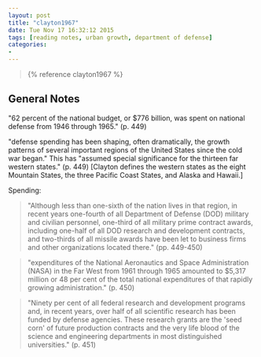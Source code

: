 ```yaml
---
layout: post
title: "clayton1967"
date: Tue Nov 17 16:32:12 2015
tags: [reading notes, urban growth, department of defense]
categories:
-
---
```


> {% reference clayton1967 %}

General Notes
-------------

"62 percent of the national budget, or $776 billion, was spent on national defense from 1946 through 1965." (p. 449)

"defense spending has been shaping, often dramatically, the growth patterns of several important regions of the United States since the cold war began." This has "assumed special significance for the thirteen far western states." (p. 449) [Clayton defines the western states as the eight Mountain States, the three Pacific Coast States, and Alaska and Hawaii.]

Spending:

> "Although less than one-sixth of the nation lives in that region, in recent years one-fourth of all Department of Defense (DOD) military and civilian personnel, one-third of all military prime contract awards, including one-half of all DOD research and development contracts, and two-thirds of all missile awards have been let to business firms and other organizations located there." (pp. 449-450)

> "expenditures of the National Aeronautics and Space Administration (NASA) in the Far West from 1961 through 1965 amounted to $5,317 million or 48 per cent of the total national expenditures of that rapidly growing administration." (p. 450)

> "Ninety per cent of all federal research and development programs and, in recent years, over half of all scientific research has been funded by defense agencies. These research grants are the 'seed corn' of future production contracts and the very life blood of the science and engineering departments in most distinguished universities." (p. 451)
